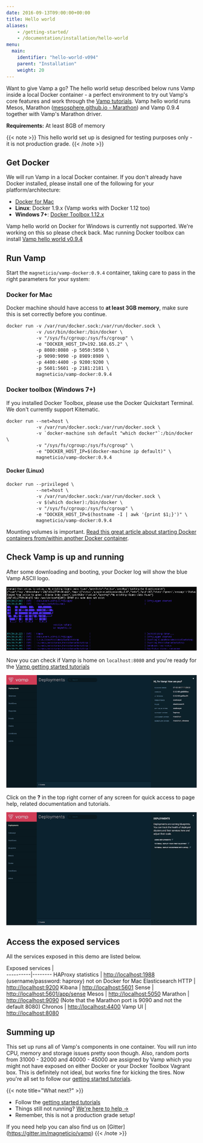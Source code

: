 ```yaml
---
date: 2016-09-13T09:00:00+00:00
title: Hello world
aliases:
    - /getting-started/
    - /documentation/installation/hello-world
menu:
  main:
    identifier: "hello-world-v094"
    parent: "Installation"
    weight: 20
---
```


Want to give Vamp a go? The hello world setup described below runs Vamp inside a local Docker container - a perfect environment to try out Vamp's core features and work through the [Vamp tutorials](/documentation/tutorials/overview).
Vamp hello world runs Mesos, Marathon ([mesosphere.github.io - Marathon](https://mesosphere.github.io/marathon/)) and Vamp 0.9.4 together with Vamp's Marathon driver.  

**Requirements:**  At least 8GB of memory

{{< note >}}
This hello world set up is designed for testing purposes only - it is not production grade.
{{< /note >}}

## Get Docker

We will run Vamp in a local Docker container. If you don't already have Docker installed, please install one of the following for your platform/architecture:

- [Docker for Mac](https://docs.docker.com/docker-for-mac/install/)
- **Linux**: Docker 1.9.x (Vamp works with Docker 1.12 too)
- **Windows 7+**: [Docker Toolbox 1.12.x](https://github.com/docker/toolbox/releases)

Vamp hello world on Docker for Windows is currently not supported. We're working on this so please check back. 
Mac running Docker toolbox can install [Vamp hello world v0.9.4](/documentation/installation/v0.9.4/hello-world/)

## Run Vamp

Start the `magneticio/vamp-docker:0.9.4` container, taking care to pass in the right parameters for your system: 

### Docker for Mac
Docker machine should have access to **at least 3GB memory**, make sure this is set correctly before you continue.

```
docker run -v /var/run/docker.sock:/var/run/docker.sock \
           -v /usr/bin/docker:/bin/docker \
           -v "/sys/fs/cgroup:/sys/fs/cgroup" \
           -e "DOCKER_HOST_IP=192.168.65.2" \
           -p 8080:8080 -p 5050:5050 \
           -p 9090:9090 -p 8989:8989 \
           -p 4400:4400 -p 9200:9200 \
           -p 5601:5601 -p 2181:2181 \
           magneticio/vamp-docker:0.9.4
```

### Docker toolbox (Windows 7+)

If you installed Docker Toolbox, please use the Docker Quickstart Terminal. We don't currently support Kitematic.

```
docker run --net=host \
           -v /var/run/docker.sock:/var/run/docker.sock \
           -v `docker-machine ssh default "which docker"`:/bin/docker \
           -v "/sys/fs/cgroup:/sys/fs/cgroup" \
           -e "DOCKER_HOST_IP=$(docker-machine ip default)" \
           magneticio/vamp-docker:0.9.4
```

#### Docker (Linux)

```
docker run --privileged \
           --net=host \
           -v /var/run/docker.sock:/var/run/docker.sock \
           -v $(which docker):/bin/docker \
           -v "/sys/fs/cgroup:/sys/fs/cgroup" \
           -e "DOCKER_HOST_IP=$(hostname -I | awk '{print $1;}')" \
           magneticio/vamp-docker:0.9.4
```

Mounting volumes is important. [Read this great article about starting Docker containers from/within another Docker container](https://jpetazzo.github.io/2015/09/03/do-not-use-docker-in-docker-for-ci/).

## Check Vamp is up and running

After some downloading and booting, your Docker log will show the blue Vamp ASCII logo.

![](/images/screens/v094/vamp_ascii_logo.png)

Now you can check if Vamp is home on `localhost:8080` and you're ready for the [Vamp getting started tutorials](/documentation/tutorials/overview)

![](/images/screens/v093/quicksetup-marathon-infopanel.png)
  
Click on the **?** in the top right corner of any screen for quick access to page help, related documentation and tutorials.

![](/images/screens/v093/quicksetup-helppanel.png)

## Access the exposed services

All the services exposed in this demo are listed below.

Exposed services |  
----------|--------
HAProxy statistics        |       [http://localhost:1988](http://localhost:1988) (username/password: haproxy) not on Docker for Mac
Elasticsearch HTTP        |      [http://localhost:9200](http://localhost:9200)
Kibana        |       [http://localhost:5601](http://localhost:5601)
Sense        |      [http://localhost:5601/app/sense](http://localhost:5601/app/sense)
Mesos        |       [http://localhost:5050](http://localhost:5050)
Marathon       |      [http://localhost:9090](http://localhost:9090) (Note that the Marathon port is 9090 and not the default 8080)
Chronos        |       [http://localhost:4400](http://localhost:4400)
Vamp UI       |      [http://localhost:8080](http://localhost:8080)


## Summing up

This set up runs all of Vamp's components in one container. You will run into CPU, memory and storage issues pretty soon though. Also, random ports from 31000 - 32000 and 40000 - 45000 are assigned by Vamp which you might not have exposed on either Docker or your Docker Toolbox Vagrant box.  This is definitely not ideal, but works fine for kicking the tires.
Now you're all set to follow our [getting started tutorials](/documentation/tutorials/overview).

{{< note title="What next?" >}}
* Follow the [getting started tutorials](/documentation/tutorials/overview)
* Things still not running? [We're here to help →](https://github.com/magneticio/vamp/issues)
* Remember, this is not a production grade setup!

If you need help you can also find us on [Gitter] (https://gitter.im/magneticio/vamp)
{{< /note >}}
